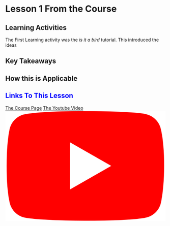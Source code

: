 # Lesson 1 From the Course
## Learning Activities
The First Learning activity was the *is it a bird* tutorial. 
This introduced the ideas
## Key Takeaways 
## How this is Applicable 
## <span style="color:blue">Links To This Lesson</span>
[The Course Page](https://course.fast.ai/Lessons/lesson1.html)
[The Youtube Video](https://www.youtube.com/watch?v=8SF_h3xF3cE)![Alt](/images/youtube.png)

